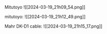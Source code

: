 Mitutoyo
![[2024-03-19_21h09_54.png]]

mitutoyo:
![[2024-03-19_21h12_49.png]]

Mahr DK-D1 cable:
![[2024-03-19_21h15_17.png]]